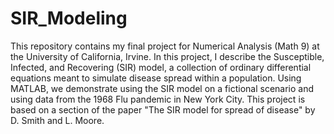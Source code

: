 # SIR_Modeling

This repository contains my final project for Numerical Analysis (Math 9) at the University of California, Irvine.
In this project, I describe the Susceptible, Infected, and Recovering (SIR) model, a collection of ordinary 
differential equations meant to simulate disease spread within a population. Using MATLAB, we demonstrate using
the SIR model on a fictional scenario and using data from the 1968 Flu pandemic in New York City. This project is
based on a section of the paper "The SIR model for spread of disease" by D. Smith and L. Moore.
